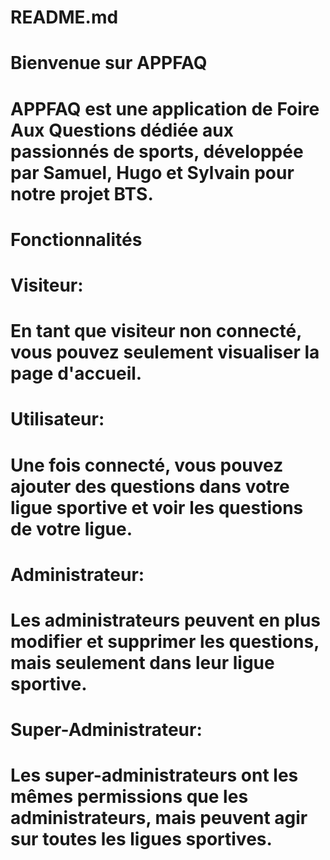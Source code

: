 
# README.md
# Bienvenue sur APPFAQ
# APPFAQ est une application de Foire Aux Questions dédiée aux passionnés de sports, développée par Samuel, Hugo et Sylvain pour notre projet BTS.

# Fonctionnalités
# Visiteur:

# En tant que visiteur non connecté, vous pouvez seulement visualiser la page d'accueil.
# Utilisateur:

# Une fois connecté, vous pouvez ajouter des questions dans votre ligue sportive et voir les questions de votre ligue.
# Administrateur:

# Les administrateurs peuvent en plus modifier et supprimer les questions, mais seulement dans leur ligue sportive.
# Super-Administrateur:

# Les super-administrateurs ont les mêmes permissions que les administrateurs, mais peuvent agir sur toutes les ligues sportives.
